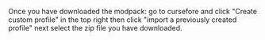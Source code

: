 Once you have downloaded the modpack:
go to cursefore and click "Create custom profile" in the top right
then click "import a previously created profile"
next select the zip file you have downloaded.
